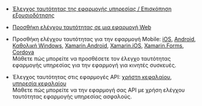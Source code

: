 + [Έλεγχος ταυτότητας της εφαρμογής υπηρεσίας / Επισκόπηση εξουσιοδότησης](../articles/app-service/app-service-authentication-overview.md)

+ [Προσθήκη ελέγχου ταυτότητας σε μια εφαρμογή Web](../articles/app-service-web/app-service-web-get-started-2.md#authenticate-your-users)

+ Προσθήκη ελέγχου ταυτότητας για την εφαρμογή Mobile: [iOS][ios-get-started-users], [Android][android-get-started-users], [Καθολική Windows][windows-get-started-users], [Xamarin.Android][xamarin-android-get-started-users], [Xamarin.iOS][xamarin-ios-get-started-users], [Xamarin.Forms][xamarin-forms-get-started-users], [Cordova][cordova-get-started-users]  
Μάθετε πώς μπορείτε να προσθέσετε τον έλεγχο ταυτότητας εφαρμογής υπηρεσίας για την εφαρμογή για κινητές συσκευές.

+ Έλεγχος ταυτότητας στις εφαρμογές API: [χρήστη κεφαλαίου](../articles/app-service-api/app-service-api-dotnet-user-principal-auth.md), [υπηρεσία κεφαλαίου](../articles/app-service-api/app-service-api-dotnet-service-principal-auth.md)  
Μάθετε πώς μπορείτε να την εφαρμογή σας API με χρήση ελέγχου ταυτότητας εφαρμογής υπηρεσίας ασφαλούς.

[android-get-started-users]: ../articles/app-service-mobile/app-service-mobile-android-get-started-users.md
[cordova-get-started-users]: ../articles/app-service-mobile/app-service-mobile-cordova-get-started-users.md
[windows-get-started-users]: ../articles/app-service-mobile/app-service-mobile-windows-store-dotnet-get-started-users.md
[xamarin-ios-get-started-users]: ../articles/app-service-mobile/app-service-mobile-xamarin-ios-get-started-users.md
[xamarin-android-get-started-users]: ../articles/app-service-mobile/app-service-mobile-xamarin-android-get-started-users.md
[ios-get-started-users]: ../articles/app-service-mobile/app-service-mobile-ios-get-started-users.md
[xamarin-forms-get-started-users]: ../articles/app-service-mobile/app-service-mobile-xamarin-forms-get-started-users.md
